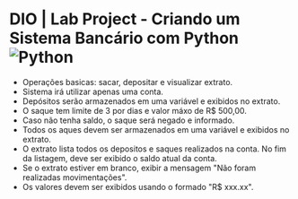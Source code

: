 # DIO | Lab Project - Criando um Sistema Bancário com Python ![Python](https://img.shields.io/badge/python-3670A0?style=for-the-badge&logo=python&logoColor=ffdd54)

- Operações basicas: sacar, depositar e visualizar extrato.
- Sistema irá utilizar apenas uma conta.
- Depósitos serão armazenados em uma variável e exibidos no extrato.
- O saque tem limite de 3 por dias e valor máxo de R$ 500,00.
- Caso não tenha saldo, o saque será negado e informado.
- Todos os aques devem ser armazenados em uma variável e exibidos no extrato.
- O extrato lista todos os depositos e saques realizados na conta. No fim da listagem, deve ser exibido o saldo atual da conta.
- Se o extrato estiver em branco, exibir a mensagem "Não foram realizadas movimentações".
- Os valores devem ser exibidos usando o formado "R$ xxx.xx".
